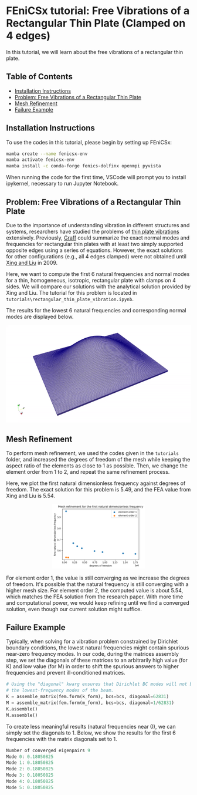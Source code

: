 # FEniCSx tutorial: Free Vibrations of a Rectangular Thin Plate (Clamped on 4 edges)

In this tutorial, we will learn about the free vibrations of a rectangular thin plate.


## Table of Contents

* [Installation Instructions](#install)
* [Problem: Free Vibrations of a Rectangular Thin Plate](#problem)
* [Mesh Refinement](#refine)
* [Failure Example](#fail)


## Installation Instructions <a name="install"></a>

To use the codes in this tutorial, please begin by setting up FEniCSx:
```bash
mamba create --name fenicsx-env
mamba activate fenicsx-env
mamba install -c conda-forge fenics-dolfinx openmpi pyvista
```

When running the code for the first time, VSCode will prompt you to install ipykernel, necessary to run Jupyter Notebook.


## Problem: Free Vibrations of a Rectangular Thin Plate <a name="problem"></a>

Due to the importance of understanding vibration in different structures and systems, researchers have studied the problems of [thin plate vibrations](https://en.wikipedia.org/wiki/Vibration_of_plates) extensively. Previously, [Graff](https://store.doverpublications.com/products/9780486667454) could summarize the exact normal modes and frequencies for rectangular thin plates with at least two simply supported opposite edges using a series of equations. However, the exact solutions for other configurations (e.g., all 4 edges clamped) were not obtained until [Xing and Liu](https://link.springer.com/article/10.1007/s10409-008-0208-4) in 2009.

Here, we want to compute the first 6 natural frequencies and normal modes for a thin, homogeneous, isotropic, rectangular plate with clamps on 4 sides. We will compare our solutions with the analytical solution provided by Xing and Liu. The tutorial for this problem is located in ``tutorials\rectangular_thin_plate_vibration.ipynb``.

The results for the lowest 6 natural frequencies and corresponding normal modes are displayed below.

![gif](tutorials/figures/plate_vibration.gif)

## Mesh Refinement <a name="refine"></a>

To perform mesh refinement, we used the codes given in the ``tutorials`` folder, and increased the degrees of freedom of the mesh while keeping the aspect ratio of the elements as close to 1 as possible. Then, we change the element order from 1 to 2, and repeat the same refinement process.

Here, we plot the first natural dimensionless frequency against degrees of freedom. The exact solution for this problem is 5.49, and the FEA value from Xing and Liu is 5.54.

<p align = "center">
<img alt="refinement" src="tutorials/figures/refinement.png" width="50%" />
</p>

For element order 1, the value is still converging as we increase the degrees of freedom. It's possible that the natural frequency is still converging with a higher mesh size. For element order 2, the computed value is about 5.54, which matches the FEA solution from the research paper. With more time and computational power, we would keep refining until we find a converged solution, even though our current solution might suffice.

## Failure Example <a name="fail"></a>

Typically, when solving for a vibration problem constrained by Dirichlet boundary conditions, the lowest natural frequencies might contain spurious near-zero frequency modes. In our code, during the matrices assembly step, we set the diagonals of these matrices to an arbitrarily high value (for K) and low value (for M) in order to shift the spurious answers to higher frequencies and prevent ill-conditioned matrices. 

```python
# Using the "diagonal" kwarg ensures that Dirichlet BC modes will not be among
# the lowest-frequency modes of the beam. 
K = assemble_matrix(fem.form(k_form), bcs=bcs, diagonal=62831)
M = assemble_matrix(fem.form(m_form), bcs=bcs, diagonal=1/62831)
K.assemble()
M.assemble()
```

To create less meaningful results (natural frequencies near 0), we can simply set the diagonals to 1. Below, we show the results for the first 6 frequencies with the matrix diagonals set to 1.

```python
Number of converged eigenpairs 9
Mode 0: 0.18050825
Mode 1: 0.18050825
Mode 2: 0.18050825
Mode 3: 0.18050825
Mode 4: 0.18050825
Mode 5: 0.18050825
```
